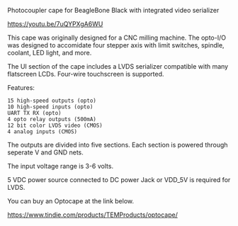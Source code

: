 Photocoupler cape for BeagleBone Black with integrated video serializer

https://youtu.be/7uQYPXgA6WU

This cape was originally designed for a CNC milling machine. The opto-I/O was designed to accomidate four stepper axis with limit switches, spindle, coolant, LED light, and more. 

The UI section of the cape includes a LVDS serializer compatible with many flatscreen LCDs. Four-wire touchscreen is supported.

Features:

    15 high-speed outputs (opto)
    10 high-speed inputs (opto)
    UART TX RX (opto)    
    4 opto relay outputs (500mA)
    12 bit color LVDS video (CMOS)
    4 analog inputs (CMOS)


The outputs are divided into five sections. Each section is powered through seperate V and GND nets. 

The input voltage range is 3-6 volts.

5 VDC power source connected to DC power Jack or VDD_5V is required for LVDS.

You can buy an Optocape at the link below. 

https://www.tindie.com/products/TEMProducts/optocape/
